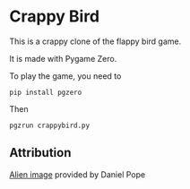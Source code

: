 # Crappy Bird #

This is a crappy clone of the flappy bird game.

It is made with Pygame Zero.

To play the game, you need to

	pip install pgzero

Then

	pgzrun crappybird.py

## Attribution ##
[Alien image](https://pygame-zero.readthedocs.io/en/stable/introduction.html#draw-a-sprite) provided by Daniel Pope
